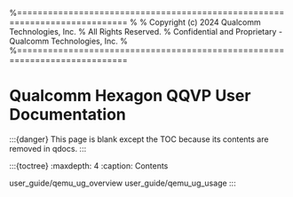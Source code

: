%===========================================================================
%
%     Copyright (c) 2024 Qualcomm Technologies, Inc.
%     All Rights Reserved.
%     Confidential and Proprietary - Qualcomm Technologies, Inc.
%
%===========================================================================


# Qualcomm Hexagon QQVP User Documentation

:::{danger}
This page is blank except the TOC because its contents are removed in qdocs.
:::

:::{toctree}
:maxdepth: 4
:caption: Contents


user_guide/qemu_ug_overview
user_guide/qemu_ug_usage
:::

